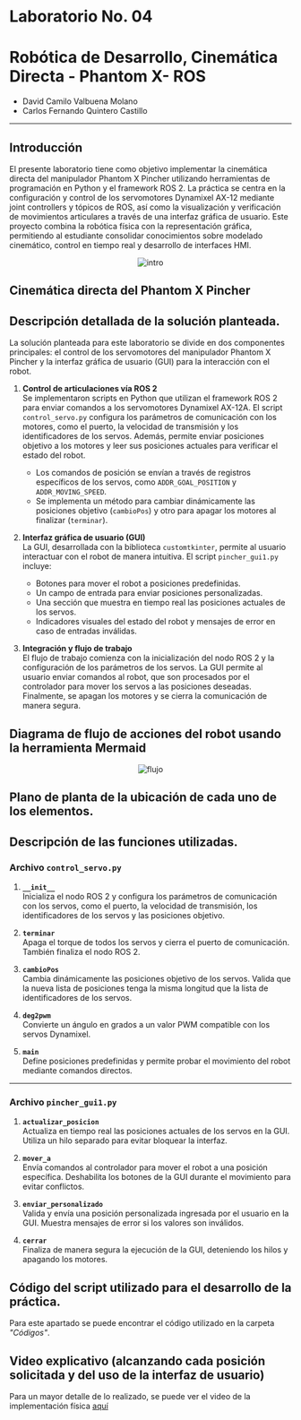 # Laboratorio No. 04
# Robótica de Desarrollo, Cinemática Directa - Phantom X- ROS

* David Camilo Valbuena Molano
* Carlos Fernando Quintero Castillo
---

## Introducción 
El presente laboratorio tiene como objetivo implementar la cinemática directa del manipulador Phantom X Pincher utilizando herramientas de programación en Python y el framework ROS 2. La práctica se centra en la configuración y control de los servomotores Dynamixel AX-12 mediante joint controllers y tópicos de ROS, así como la visualización y verificación de movimientos articulares a través de una interfaz gráfica de usuario. Este proyecto combina la robótica física con la representación gráfica, permitiendo al estudiante consolidar conocimientos sobre modelado cinemático, control en tiempo real y desarrollo de interfaces HMI. 

<div align="center">

![intro](/Imagenes/pincher.jpeg)

</div>

## Cinemática directa del Phantom X Pincher

## Descripción detallada de la solución planteada.

La solución planteada para este laboratorio se divide en dos componentes principales: el control de los servomotores del manipulador Phantom X Pincher y la interfaz gráfica de usuario (GUI) para la interacción con el robot. 

1. **Control de articulaciones vía ROS 2**  
   Se implementaron scripts en Python que utilizan el framework ROS 2 para enviar comandos a los servomotores Dynamixel AX-12A. El script `control_servo.py` configura los parámetros de comunicación con los motores, como el puerto, la velocidad de transmisión y los identificadores de los servos. Además, permite enviar posiciones objetivo a los motores y leer sus posiciones actuales para verificar el estado del robot.  
   - Los comandos de posición se envían a través de registros específicos de los servos, como `ADDR_GOAL_POSITION` y `ADDR_MOVING_SPEED`.  
   - Se implementa un método para cambiar dinámicamente las posiciones objetivo (`cambioPos`) y otro para apagar los motores al finalizar (`terminar`).

2. **Interfaz gráfica de usuario (GUI)**  
   La GUI, desarrollada con la biblioteca `customtkinter`, permite al usuario interactuar con el robot de manera intuitiva. El script `pincher_gui1.py` incluye:
   - Botones para mover el robot a posiciones predefinidas.
   - Un campo de entrada para enviar posiciones personalizadas.
   - Una sección que muestra en tiempo real las posiciones actuales de los servos.
   - Indicadores visuales del estado del robot y mensajes de error en caso de entradas inválidas.

3. **Integración y flujo de trabajo**  
   El flujo de trabajo comienza con la inicialización del nodo ROS 2 y la configuración de los parámetros de los servos. La GUI permite al usuario enviar comandos al robot, que son procesados por el controlador para mover los servos a las posiciones deseadas. Finalmente, se apagan los motores y se cierra la comunicación de manera segura.




## Diagrama de flujo de acciones del robot usando la herramienta Mermaid

<div align="center">

![flujo](/Imagenes/diagrama_flujo.png)

</div>



## Plano de planta de la ubicación de cada uno de los elementos.






## Descripción de las funciones utilizadas.

### Archivo `control_servo.py`
1. **`__init__`**  
   Inicializa el nodo ROS 2 y configura los parámetros de comunicación con los servos, como el puerto, la velocidad de transmisión, los identificadores de los servos y las posiciones objetivo.

2. **`terminar`**  
   Apaga el torque de todos los servos y cierra el puerto de comunicación. También finaliza el nodo ROS 2.

3. **`cambioPos`**  
   Cambia dinámicamente las posiciones objetivo de los servos. Valida que la nueva lista de posiciones tenga la misma longitud que la lista de identificadores de los servos.

4. **`deg2pwm`**  
   Convierte un ángulo en grados a un valor PWM compatible con los servos Dynamixel.

5. **`main`**  
   Define posiciones predefinidas y permite probar el movimiento del robot mediante comandos directos.

---

### Archivo `pincher_gui1.py`
1. **`actualizar_posicion`**  
   Actualiza en tiempo real las posiciones actuales de los servos en la GUI. Utiliza un hilo separado para evitar bloquear la interfaz.

2. **`mover_a`**  
   Envía comandos al controlador para mover el robot a una posición específica. Deshabilita los botones de la GUI durante el movimiento para evitar conflictos.

3. **`enviar_personalizado`**  
   Valida y envía una posición personalizada ingresada por el usuario en la GUI. Muestra mensajes de error si los valores son inválidos.

4. **`cerrar`**  
   Finaliza de manera segura la ejecución de la GUI, deteniendo los hilos y apagando los motores.




## Código del script utilizado para el desarrollo de la práctica.

Para este apartado se puede encontrar el código utilizado en la carpeta *"Códigos"*.

## Video explicativo (alcanzando cada posición solicitada y del uso de la interfaz de usuario)
Para un mayor detalle de lo realizado, se puede ver el video de la implementación física [aquí](https://youtu.be/ikBTmwfwE-c)
